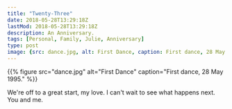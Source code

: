 ```yaml
---
title: "Twenty-Three"
date: 2018-05-28T13:29:18Z
lastMod: 2018-05-28T13:29:18Z
description: An Anniversary.
tags: [Personal, Family, Julie, Anniversary]
type: post
image: {src: dance.jpg, alt: First Dance, caption: First dance, 28 May 1995. }
---
```


{{% figure
   src="dance.jpg"
   alt="First Dance"
   caption="First dance, 28 May 1995."
%}}

We're off to a great start, my love. I can't wait to see what happens next.
You and me.

